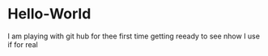 # Hello-World

I am playing with git hub for thee first time
getting reeady to see nhow I use if for real
